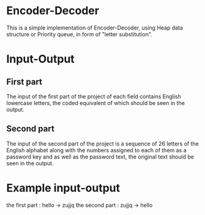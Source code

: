 # Encoder-Decoder
This is a simple implementation of Encoder-Decoder, using Heap data structure or Priority queue, in form of "letter substitution".

# Input-Output
## First part
The input of the first part of the project of each field contains English lowercase letters, the coded equivalent of which should be seen in the output.

## Second part
The input of the second part of the project is a sequence of 26 letters of the English alphabet along with the numbers assigned to each of them as a password key and as well as the password text, the original text should be seen in the output.

# Example input-output
the first part : hello -> zujjq
the second part : zujjq -> hello
